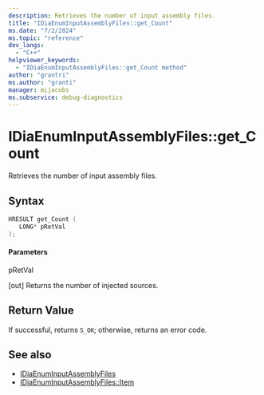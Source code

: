 ```yaml
---
description: Retrieves the number of input assembly files.
title: "IDiaEnumInputAssemblyFiles::get_Count"
ms.date: "7/2/2024"
ms.topic: "reference"
dev_langs:
  - "C++"
helpviewer_keywords:
  - "IDiaEnumInputAssemblyFiles::get_Count method"
author: "grantri"
ms.author: "granti"
manager: mijacobs
ms.subservice: debug-diagnostics
---
```


# IDiaEnumInputAssemblyFiles::get_Count

Retrieves the number of input assembly files.

## Syntax

```c++
HRESULT get_Count ( 
   LONG* pRetVal
);
```

#### Parameters

pRetVal

[out] Returns the number of injected sources.

## Return Value

If successful, returns `S_OK`; otherwise, returns an error code.

## See also

- [IDiaEnumInputAssemblyFiles](../../debugger/debug-interface-access/idiaenuminputassemblyfiles.md)
- [IDiaEnumInputAssemblyFiles::Item](../../debugger/debug-interface-access/idiaenuminputassemblyfiles-item.md)

